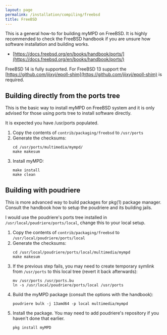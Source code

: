 ```yaml
---
layout: page
permalink: /installation/compiling/freebsd
title: FreeBSD
---
```


This is a general how-to for building myMPD on FreeBSD. It is highly recommended to check the FreeBSD handbook if you are unsure how software installation and building works.

- [https://docs.freebsd.org/en/books/handbook/ports/](https://docs.freebsd.org/en/books/handbook/ports/)

FreeBSD 14 is fully supported. For FreeBSD 13 support the [https://github.com/jiixyj/epoll-shim](https://github.com/jiixyj/epoll-shim) is required.

## Building directly from the ports tree

This is the basic way to install myMPD on FreeBSD system and it is only advised
for those using ports tree to install software directly.

It is expected you have /usr/ports populated.

1. Copy the contents of `contrib/packaging/freebsd` to `/usr/ports`
2. Generate the checksums:
    ```
    cd /usr/ports/multimedia/mympd/
    make makesum
    ```
3. Install myMPD:
    ```
    make install
    make clean
    ```

## Building with poudriere

This is more advanced way to build packages for pkg(1) package manager.
Consult the handbook how to setup the poudriere and its building jails.

I would use the poudriere's ports tree installed in `/usr/local/poudriere/ports/local`, change this to your local setup.

1. Copy the contents of `contrib/packaging/freebsd` to `/usr/local/poudriere/ports/local`
2. Generate the checksums:
    ```
    cd /usr/local/poudriere/ports/local/multimedia/mympd
    make makesum
    ```
3. If the previous step fails, you may need to create temporary symlink from `/usr/ports` to this local tree (revert it back afterwards):
    ```
    mv /usr/ports /usr/ports.bu
    ln -s /usr/local/poudriere/ports/local /usr/ports
    ```
4. Build the myMPD package (consult the options with the handbook):
    ```
    poudriere bulk -j 13amd64 -p local multimedia/mympd
    ```
5. Install the package. You may need to add poudriere's repository if you haven't done that earlier.
    ```
    pkg install myMPD
    ```
